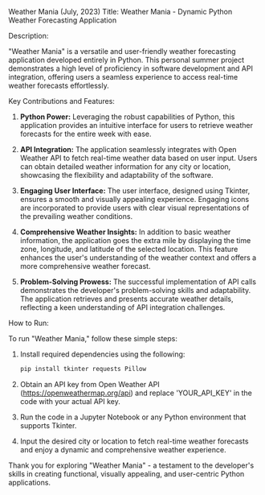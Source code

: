 Weather Mania (July, 2023)
Title: Weather Mania - Dynamic Python Weather Forecasting Application

Description:

"Weather Mania" is a versatile and user-friendly weather forecasting application developed entirely in Python. This personal summer project demonstrates a high level of proficiency in software development and API integration, offering users a seamless experience to access real-time weather forecasts effortlessly.

Key Contributions and Features:

1. **Python Power:** Leveraging the robust capabilities of Python, this application provides an intuitive interface for users to retrieve weather forecasts for the entire week with ease.

2. **API Integration:** The application seamlessly integrates with Open Weather API to fetch real-time weather data based on user input. Users can obtain detailed weather information for any city or location, showcasing the flexibility and adaptability of the software.

3. **Engaging User Interface:** The user interface, designed using Tkinter, ensures a smooth and visually appealing experience. Engaging icons are incorporated to provide users with clear visual representations of the prevailing weather conditions.

4. **Comprehensive Weather Insights:** In addition to basic weather information, the application goes the extra mile by displaying the time zone, longitude, and latitude of the selected location. This feature enhances the user's understanding of the weather context and offers a more comprehensive weather forecast.

5. **Problem-Solving Prowess:** The successful implementation of API calls demonstrates the developer's problem-solving skills and adaptability. The application retrieves and presents accurate weather details, reflecting a keen understanding of API integration challenges.

How to Run:

To run "Weather Mania," follow these simple steps:

1. Install required dependencies using the following:
    ```python
    pip install tkinter requests Pillow
    ```

2. Obtain an API key from Open Weather API (https://openweathermap.org/api) and replace 'YOUR_API_KEY' in the code with your actual API key.

3. Run the code in a Jupyter Notebook or any Python environment that supports Tkinter.

4. Input the desired city or location to fetch real-time weather forecasts and enjoy a dynamic and comprehensive weather experience.

Thank you for exploring "Weather Mania" - a testament to the developer's skills in creating functional, visually appealing, and user-centric Python applications.
